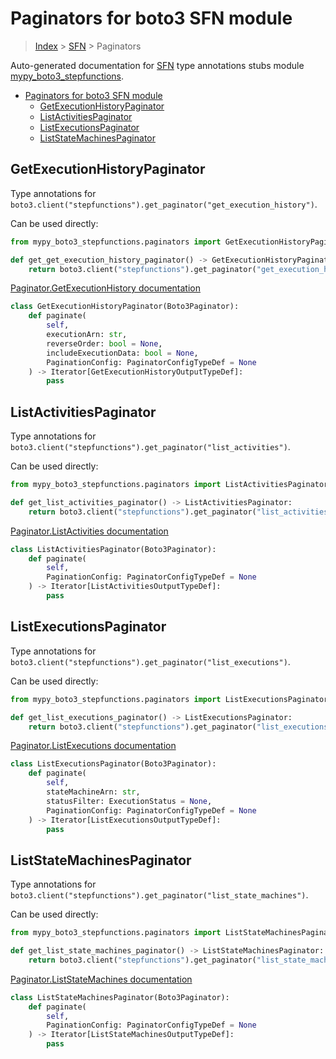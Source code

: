 # Paginators for boto3 SFN module

> [Index](../index.md) > [SFN](./index.md) > Paginators

Auto-generated documentation for [SFN](https://boto3.amazonaws.com/v1/documentation/api/latest/reference/services/stepfunctions.html#SFN)
type annotations stubs module [mypy_boto3_stepfunctions](https://pypi.org/project/mypy-boto3-stepfunctions/).

- [Paginators for boto3 SFN module](#paginators-for-boto3-sfn-module)
  - [GetExecutionHistoryPaginator](#getexecutionhistorypaginator)
  - [ListActivitiesPaginator](#listactivitiespaginator)
  - [ListExecutionsPaginator](#listexecutionspaginator)
  - [ListStateMachinesPaginator](#liststatemachinespaginator)

## GetExecutionHistoryPaginator

Type annotations for `boto3.client("stepfunctions").get_paginator("get_execution_history")`.

Can be used directly:

```python
from mypy_boto3_stepfunctions.paginators import GetExecutionHistoryPaginator

def get_get_execution_history_paginator() -> GetExecutionHistoryPaginator:
    return boto3.client("stepfunctions").get_paginator("get_execution_history")
```

[Paginator.GetExecutionHistory documentation](https://boto3.amazonaws.com/v1/documentation/api/latest/reference/services/stepfunctions.html#SFN.Paginator.GetExecutionHistory)

```python
class GetExecutionHistoryPaginator(Boto3Paginator):
    def paginate(
        self,
        executionArn: str,
        reverseOrder: bool = None,
        includeExecutionData: bool = None,
        PaginationConfig: PaginatorConfigTypeDef = None
    ) -> Iterator[GetExecutionHistoryOutputTypeDef]:
        pass
```
## ListActivitiesPaginator

Type annotations for `boto3.client("stepfunctions").get_paginator("list_activities")`.

Can be used directly:

```python
from mypy_boto3_stepfunctions.paginators import ListActivitiesPaginator

def get_list_activities_paginator() -> ListActivitiesPaginator:
    return boto3.client("stepfunctions").get_paginator("list_activities")
```

[Paginator.ListActivities documentation](https://boto3.amazonaws.com/v1/documentation/api/latest/reference/services/stepfunctions.html#SFN.Paginator.ListActivities)

```python
class ListActivitiesPaginator(Boto3Paginator):
    def paginate(
        self,
        PaginationConfig: PaginatorConfigTypeDef = None
    ) -> Iterator[ListActivitiesOutputTypeDef]:
        pass
```
## ListExecutionsPaginator

Type annotations for `boto3.client("stepfunctions").get_paginator("list_executions")`.

Can be used directly:

```python
from mypy_boto3_stepfunctions.paginators import ListExecutionsPaginator

def get_list_executions_paginator() -> ListExecutionsPaginator:
    return boto3.client("stepfunctions").get_paginator("list_executions")
```

[Paginator.ListExecutions documentation](https://boto3.amazonaws.com/v1/documentation/api/latest/reference/services/stepfunctions.html#SFN.Paginator.ListExecutions)

```python
class ListExecutionsPaginator(Boto3Paginator):
    def paginate(
        self,
        stateMachineArn: str,
        statusFilter: ExecutionStatus = None,
        PaginationConfig: PaginatorConfigTypeDef = None
    ) -> Iterator[ListExecutionsOutputTypeDef]:
        pass
```
## ListStateMachinesPaginator

Type annotations for `boto3.client("stepfunctions").get_paginator("list_state_machines")`.

Can be used directly:

```python
from mypy_boto3_stepfunctions.paginators import ListStateMachinesPaginator

def get_list_state_machines_paginator() -> ListStateMachinesPaginator:
    return boto3.client("stepfunctions").get_paginator("list_state_machines")
```

[Paginator.ListStateMachines documentation](https://boto3.amazonaws.com/v1/documentation/api/latest/reference/services/stepfunctions.html#SFN.Paginator.ListStateMachines)

```python
class ListStateMachinesPaginator(Boto3Paginator):
    def paginate(
        self,
        PaginationConfig: PaginatorConfigTypeDef = None
    ) -> Iterator[ListStateMachinesOutputTypeDef]:
        pass
```